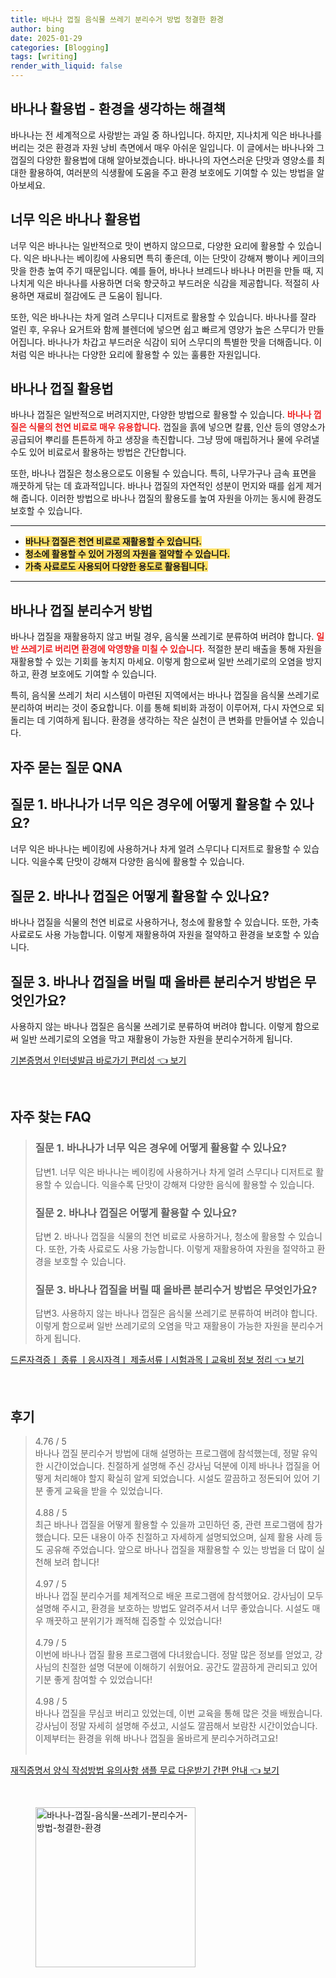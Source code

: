 ```yaml
---
title: 바나나 껍질 음식물 쓰레기 분리수거 방법 청결한 환경
author: bing
date: 2025-01-29
categories: [Blogging]
tags: [writing]
render_with_liquid: false
---
```



<h2 id='바나나_활용법'>바나나 활용법 - 환경을 생각하는 해결책</h2>

<p>바나나는 전 세계적으로 사랑받는 과일 중 하나입니다. 하지만, 지나치게 익은 바나나를 버리는 것은 환경과 자원 낭비 측면에서 매우 아쉬운 일입니다. 이 글에서는 바나나와 그 껍질의 다양한 활용법에 대해 알아보겠습니다. 바나나의 자연스러운 단맛과 영양소를 최대한 활용하여, 여러분의 식생활에 도움을 주고 환경 보호에도 기여할 수 있는 방법을 알아보세요.</p>

<h2 id='너무_익은_바나나_활용법'>너무 익은 바나나 활용법</h2>

<p>너무 익은 바나나는 일반적으로 맛이 변하지 않으므로, 다양한 요리에 활용할 수 있습니다. 익은 바나나는 베이킹에 사용되면 특히 좋은데, 이는 단맛이 강해져 빵이나 케이크의 맛을 한층 높여 주기 때문입니다. 예를 들어, 바나나 브레드나 바나나 머핀을 만들 때, 지나치게 익은 바나나를 사용하면 더욱 향긋하고 부드러운 식감을 제공합니다. 적절히 사용하면 재료비 절감에도 큰 도움이 됩니다.</p>

<p>또한, 익은 바나나는 차게 얼려 스무디나 디저트로 활용할 수 있습니다. 바나나를 잘라 얼린 후, 우유나 요거트와 함께 블렌더에 넣으면 쉽고 빠르게 영양가 높은 스무디가 만들어집니다. 바나나가 차갑고 부드러운 식감이 되어 스무디의 특별한 맛을 더해줍니다. 이처럼 익은 바나나는 다양한 요리에 활용할 수 있는 훌륭한 자원입니다.</p>

<h2 id='바나나_껍질_활용법'>바나나 껍질 활용법</h2>

<p>바나나 껍질은 일반적으로 버려지지만, 다양한 방법으로 활용할 수 있습니다. <b><span style="color: #ee2323;">바나나 껍질은 식물의 천연 비료로 매우 유용합니다.</span></b> 껍질을 흙에 넣으면 칼륨, 인산 등의 영양소가 공급되어 뿌리를 튼튼하게 하고 생장을 촉진합니다. 그냥 땅에 매립하거나 물에 우려낼 수도 있어 비료로서 활용하는 방법은 간단합니다.</p>

<p>또한, 바나나 껍질은 청소용으로도 이용될 수 있습니다. 특히, 나무가구나 금속 표면을 깨끗하게 닦는 데 효과적입니다. 바나나 껍질의 자연적인 성분이 먼지와 때를 쉽게 제거해 줍니다. 이러한 방법으로 바나나 껍질의 활용도를 높여 자원을 아끼는 동시에 환경도 보호할 수 있습니다.</p>

<hr />

<ul>
    <li><b><span style="background-color: #ffe066;">바나나 껍질은 천연 비료로 재활용할 수 있습니다.</span></b></li>
    <li><b><span style="background-color: #ffe066;">청소에 활용할 수 있어 가정의 자원을 절약할 수 있습니다.</span></b></li>
    <li><b><span style="background-color: #ffe066;">가축 사료로도 사용되어 다양한 용도로 활용됩니다.</span></b></li>
</ul>

<hr />

<h2 id='바나나_껍질_분리수거_방법'>바나나 껍질 분리수거 방법</h2>

<p>바나나 껍질을 재활용하지 않고 버릴 경우, 음식물 쓰레기로 분류하여 버려야 합니다. <b><span style="color: #ee2323;">일반 쓰레기로 버리면 환경에 악영향을 미칠 수 있습니다.</span></b> 적절한 분리 배출을 통해 자원을 재활용할 수 있는 기회를 놓치지 마세요. 이렇게 함으로써 일반 쓰레기로의 오염을 방지하고, 환경 보호에도 기여할 수 있습니다.</p>

<p>특히, 음식물 쓰레기 처리 시스템이 마련된 지역에서는 바나나 껍질을 음식물 쓰레기로 분리하여 버리는 것이 중요합니다. 이를 통해 퇴비화 과정이 이루어져, 다시 자연으로 되돌리는 데 기여하게 됩니다. 환경을 생각하는 작은 실천이 큰 변화를 만들어낼 수 있습니다.</p>

<h2 id='자주_묻는_질문_QNA'>자주 묻는 질문 QNA</h2>

<h2 id='질문1'>질문 1. 바나나가 너무 익은 경우에 어떻게 활용할 수 있나요?</h2>

<p>너무 익은 바나나는 베이킹에 사용하거나 차게 얼려 스무디나 디저트로 활용할 수 있습니다. 익을수록 단맛이 강해져 다양한 음식에 활용할 수 있습니다.</p>

<h2 id='질문2'>질문 2. 바나나 껍질은 어떻게 활용할 수 있나요?</h2>

<p>바나나 껍질을 식물의 천연 비료로 사용하거나, 청소에 활용할 수 있습니다. 또한, 가축 사료로도 사용 가능합니다. 이렇게 재활용하여 자원을 절약하고 환경을 보호할 수 있습니다.</p>

<h2 id='질문3'>질문 3. 바나나 껍질을 버릴 때 올바른 분리수거 방법은 무엇인가요?</h2>

<p>사용하지 않는 바나나 껍질은 음식물 쓰레기로 분류하여 버려야 합니다. 이렇게 함으로써 일반 쓰레기로의 오염을 막고 재활용이 가능한 자원을 분리수거하게 됩니다.</p>


<p><a class="click-button" title="기본증명서 인터넷발급 바로가기 편리성" href="https://adkhouse.github.io/posts/%EA%B8%B0%EB%B3%B8%EC%A6%9D%EB%AA%85%EC%84%9C-%EC%9D%B8%ED%84%B0%EB%84%B7%EB%B0%9C%EA%B8%89-%EB%B0%94%EB%A1%9C%EA%B0%80%EA%B8%B0-%ED%8E%B8%EB%A6%AC%EC%84%B1/" rel="dofollow">기본증명서 인터넷발급 바로가기 편리성 👈 보기</a></p><br>
<h2 id='자주_찾는_FAQ'>자주 찾는 FAQ</h2>
<div itemscope="" itemtype="https://schema.org/FAQPage"> 
<blockquote> 
<div itemscope="" itemprop="mainEntity" itemtype="https://schema.org/Question"> 
<h3 itemprop="name">질문 1. 바나나가 너무 익은 경우에 어떻게 활용할 수 있나요?</h3> 
<div itemscope="" itemprop="acceptedAnswer" itemtype="https://schema.org/Answer"> 
<span itemprop="text"> 
<p>답변1. 너무 익은 바나나는 베이킹에 사용하거나 차게 얼려 스무디나 디저트로 활용할 수 있습니다. 익을수록 단맛이 강해져 다양한 음식에 활용할 수 있습니다.</p> 
</span> 
</div> 
</div> 
<div itemscope="" itemprop="mainEntity" itemtype="https://schema.org/Question"> 
<h3 itemprop="name">질문 2. 바나나 껍질은 어떻게 활용할 수 있나요?</h3> 
<div itemscope="" itemprop="acceptedAnswer" itemtype="https://schema.org/Answer"> 
<span itemprop="text"> 
<p>답변 2. 바나나 껍질을 식물의 천연 비료로 사용하거나, 청소에 활용할 수 있습니다. 또한, 가축 사료로도 사용 가능합니다. 이렇게 재활용하여 자원을 절약하고 환경을 보호할 수 있습니다.</p> 
</span> 
</div> 
</div> 
<div itemscope="" itemprop="mainEntity" itemtype="https://schema.org/Question"> 
<h3 itemprop="name">질문 3. 바나나 껍질을 버릴 때 올바른 분리수거 방법은 무엇인가요?</h3> 
<div itemscope="" itemprop="acceptedAnswer" itemtype="https://schema.org/Answer"> 
<span itemprop="text"> 
<p>답변3. 사용하지 않는 바나나 껍질은 음식물 쓰레기로 분류하여 버려야 합니다. 이렇게 함으로써 일반 쓰레기로의 오염을 막고 재활용이 가능한 자원을 분리수거하게 됩니다.</p> 
</span> 
</div> 
</div> 
</blockquote> 
</div>
<p><a class="click-button" title="드론자격증ㅣ 종류 ㅣ응시자격ㅣ 제출서류ㅣ시험과목ㅣ교육비 정보 정리" href="https://adkhouse.github.io/posts/%EB%93%9C%EB%A1%A0%EC%9E%90%EA%B2%A9%EC%A6%9D%E3%85%A3-%EC%A2%85%EB%A5%98-%E3%85%A3%EC%9D%91%EC%8B%9C%EC%9E%90%EA%B2%A9%E3%85%A3-%EC%A0%9C%EC%B6%9C%EC%84%9C%EB%A5%98%E3%85%A3%EC%8B%9C%ED%97%98%EA%B3%BC%EB%AA%A9%E3%85%A3%EA%B5%90%EC%9C%A1%EB%B9%84-%EC%A0%95%EB%B3%B4-%EC%A0%95%EB%A6%AC/" rel="dofollow">드론자격증ㅣ 종류 ㅣ응시자격ㅣ 제출서류ㅣ시험과목ㅣ교육비 정보 정리 👈 보기</a></p><br>
<h2 id='후기'>후기</h2>
<div itemscope itemtype="https://schema.org/Product">
  <blockquote>
  <div itemprop="review" itemscope itemtype="https://schema.org/Review">
      <div itemprop="reviewRating" itemscope itemtype="https://schema.org/Rating"> <span itemprop="ratingValue">4.76</span> / <span itemprop="bestRating">5</span> </div>
      <span itemprop="reviewBody">바나나 껍질 분리수거 방법에 대해 설명하는 프로그램에 참석했는데, 정말 유익한 시간이었습니다. 친절하게 설명해 주신 강사님 덕분에 이제 바나나 껍질을 어떻게 처리해야 할지 확실히 알게 되었습니다. 시설도 깔끔하고 정돈되어 있어 기분 좋게 교육을 받을 수 있었습니다.</span>
  </div>
  <br>
  <div itemprop="review" itemscope itemtype="https://schema.org/Review">
      <div itemprop="reviewRating" itemscope itemtype="https://schema.org/Rating"> <span itemprop="ratingValue">4.88</span> / <span itemprop="bestRating">5</span> </div>
      <span itemprop="reviewBody">최근 바나나 껍질을 어떻게 활용할 수 있을까 고민하던 중, 관련 프로그램에 참가했습니다. 모든 내용이 아주 친절하고 자세하게 설명되었으며, 실제 활용 사례 등도 공유해 주었습니다. 앞으로 바나나 껍질을 재활용할 수 있는 방법을 더 많이 실천해 보려 합니다!</span>
  </div>
  <br>
  <div itemprop="review" itemscope itemtype="https://schema.org/Review">
      <div itemprop="reviewRating" itemscope itemtype="https://schema.org/Rating"> <span itemprop="ratingValue">4.97</span> / <span itemprop="bestRating">5</span> </div>
      <span itemprop="reviewBody">바나나 껍질 분리수거를 체계적으로 배운 프로그램에 참석했어요. 강사님이 모두 설명해 주시고, 환경을 보호하는 방법도 알려주셔서 너무 좋았습니다. 시설도 매우 깨끗하고 분위기가 쾌적해 집중할 수 있었습니다!</span>
  </div>
  <br>
  <div itemprop="review" itemscope itemtype="https://schema.org/Review">
      <div itemprop="reviewRating" itemscope itemtype="https://schema.org/Rating"> <span itemprop="ratingValue">4.79</span> / <span itemprop="bestRating">5</span> </div>
      <span itemprop="reviewBody">이번에 바나나 껍질 활용 프로그램에 다녀왔습니다. 정말 많은 정보를 얻었고, 강사님의 친절한 설명 덕분에 이해하기 쉬웠어요. 공간도 깔끔하게 관리되고 있어 기분 좋게 참여할 수 있었습니다!</span>
  </div>
  <br>
  <div itemprop="review" itemscope itemtype="https://schema.org/Review">
      <div itemprop="reviewRating" itemscope itemtype="https://schema.org/Rating"> <span itemprop="ratingValue">4.98</span> / <span itemprop="bestRating">5</span> </div>
      <span itemprop="reviewBody">바나나 껍질을 무심코 버리고 있었는데, 이번 교육을 통해 많은 것을 배웠습니다. 강사님이 정말 자세히 설명해 주셨고, 시설도 깔끔해서 보람찬 시간이었습니다. 이제부터는 환경을 위해 바나나 껍질을 올바르게 분리수거하려고요!</span>
  </div>
  <br>
  </blockquote>
</div>
<p><a class="click-button" title="재직증명서 양식 작성방법 유의사항 샘플 무료 다운받기 간편 안내" href="https://adkhouse.github.io/posts/%EC%9E%AC%EC%A7%81%EC%A6%9D%EB%AA%85%EC%84%9C-%EC%96%91%EC%8B%9D-%EC%9E%91%EC%84%B1%EB%B0%A9%EB%B2%95-%EC%9C%A0%EC%9D%98%EC%82%AC%ED%95%AD-%EC%83%98%ED%94%8C-%EB%AC%B4%EB%A3%8C-%EB%8B%A4%EC%9A%B4%EB%B0%9B%EA%B8%B0-%EA%B0%84%ED%8E%B8-%EC%95%88%EB%82%B4/" rel="dofollow">재직증명서 양식 작성방법 유의사항 샘플 무료 다운받기 간편 안내 👈 보기</a></p><br>
<figure class="image"><img src="https://adkhouse.github.io/assets/img/thumbnail/바나나-껍질-음식물-쓰레기-분리수거-방법-청결한-환경.webp" alt="바나나-껍질-음식물-쓰레기-분리수거-방법-청결한-환경" width="256" height="256"></figure>